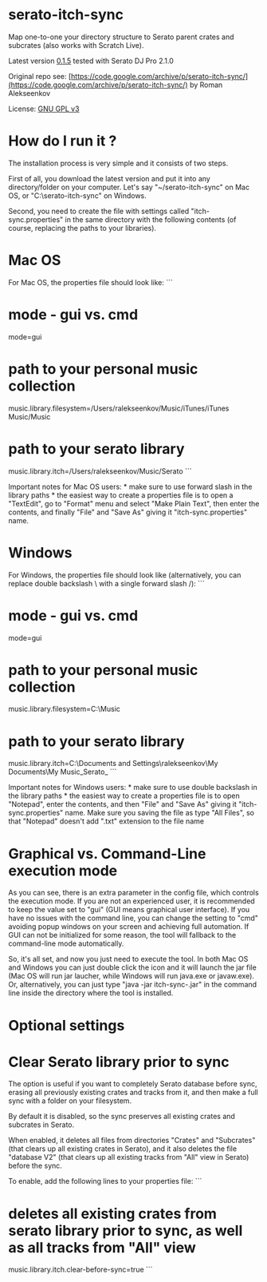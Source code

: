 # serato-itch-sync

Map one-to-one your directory structure to Serato parent crates and subcrates (also works with Scratch Live).

Latest version [0.1.5](https://github.com/sero53/serato-itch-sync/tree/master/distr/0.1.5) tested with Serato DJ Pro 2.1.0

Original repo see: [https://code.google.com/archive/p/serato-itch-sync/](https://code.google.com/archive/p/serato-itch-sync/)
by Roman Alekseenkov

License: [GNU GPL v3](http://www.gnu.org/licenses/gpl.html)

# How do I run it ?
The installation process is very simple and it consists of two steps.

First of all, you download the latest version and put it into any directory/folder on your computer. Let's say "~/serato-itch-sync" on Mac OS, or "C:\serato-itch-sync" on Windows.

Second, you need to create the file with settings called "itch-sync.properties" in the same directory with the following contents (of course, replacing the paths to your libraries).

# Mac OS
For Mac OS, the properties file should look like: ```

# mode - gui vs. cmd
mode=gui

# path to your personal music collection
music.library.filesystem=/Users/ralekseenkov/Music/iTunes/iTunes Music/Music

# path to your serato library
music.library.itch=/Users/ralekseenkov/Music/Serato ```

Important notes for Mac OS users: * make sure to use forward slash in the library paths * the easiest way to create a properties file is to open a "TextEdit", go to "Format" menu and select "Make Plain Text", then enter the contents, and finally "File" and "Save As" giving it "itch-sync.properties" name.

# Windows
For Windows, the properties file should look like (alternatively, you can replace double backslash \\ with a single forward slash /): ```

# mode - gui vs. cmd
mode=gui

# path to your personal music collection
music.library.filesystem=C:\Music

# path to your serato library
music.library.itch=C:\Documents and Settings\ralekseenkov\My Documents\My Music\_Serato_ ```

Important notes for Windows users: * make sure to use double backslash in the library paths * the easiest way to create a properties file is to open "Notepad", enter the contents, and then "File" and "Save As" giving it "itch-sync.properties" name. Make sure you saving the file as type "All﻿ Files", so that "Notepad" doesn't add ".txt" extension to the file name

# Graphical vs. Command-Line execution mode
As you can see, there is an extra parameter in the config file, which controls the execution mode. If you are not an experienced user, it is recommended to keep the value set to "gui" (GUI means graphical user interface). If you have no issues with the command line, you can change the setting to "cmd" avoiding popup windows on your screen and achieving full automation. If GUI can not be initialized for some reason, the tool will fallback to the command-line mode automatically.

So, it's all set, and now you just need to execute the tool. In both Mac OS and Windows you can just double click the icon and it will launch the jar file (Mac OS will run jar laucher, while Windows will run java.exe or javaw.exe). Or, alternatively, you can just type "java -jar itch-sync-<version>.jar" in the command line inside the directory where the tool is installed.

# Optional settings
# Clear Serato library prior to sync
The option is useful if you want to completely Serato database before sync, erasing all previously existing crates and tracks from it, and then make a full sync with a folder on your filesystem.

By default it is disabled, so the sync preserves all existing crates and subcrates in Serato.

When enabled, it deletes all files from directories "Crates" and "Subcrates" (that clears up all existing crates in Serato), and it also deletes the file "database V2" (that clears up all existing tracks from "All" view in Serato) before the sync.

To enable, add the following lines to your properties file: ```

# deletes all existing crates from serato library prior to sync, as well as all tracks from "All" view
music.library.itch.clear-before-sync=true ```
